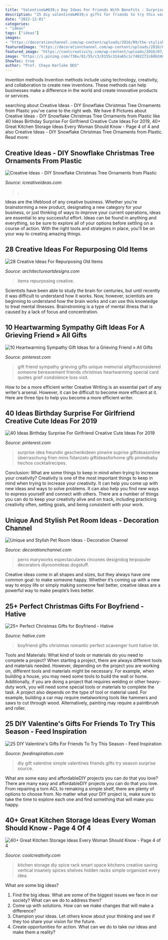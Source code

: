```yaml
---
title: "Valentine&#039;s Day Ideas For Friends With Benefits : Surprise Idea Freundin Geschenkideen Pinwire Suprise Giftideasonline überraschung Frien Mins Fidanzato Giftideasforhome Gfb Pinmebaby Hechos Cocktailrecipes"
description: "25 diy valentine&#039;s gifts for friends to try this season"
date: "2022-12-01"
categories:
- "ideas"
tags: ["ideas"]
images:
- "https://decorationchannel.com/wp-content/uploads/2016/09/the-stylish-pet-room-ideas.jpg"
featuredImage: "https://decorationchannel.com/wp-content/uploads/2016/09/the-stylish-pet-room-ideas.jpg"
featured_image: "https://coolcreativity.com/wp-content/uploads/2016/07/2622.jpg"
image: "https://i.pinimg.com/736x/81/55/c3/8155c314a65c1c7402272c60b3483484.jpg"
ShowToc: true
author: "Prof. Chaya Kerluke DDS"
---
```



Invention methods
Invention methods include using technology, creativity, and collaboration to create new inventions. These methods can help businesses make a difference in the world and create innovative products or services.

	

		
searching about Creative Ideas - DIY Snowflake Christmas Tree Ornaments from Plastic you've came to the right web. We have 8 Pictures about Creative Ideas - DIY Snowflake Christmas Tree Ornaments from Plastic like 40 Ideas Birthday Surprise For Girlfriend Creative Cute Ideas For 2019, 40+ Great Kitchen Storage Ideas Every Woman Should Know - Page 4 of 4 and also Creative Ideas - DIY Snowflake Christmas Tree Ornaments from Plastic. Read more:
		
    
## Creative Ideas - DIY Snowflake Christmas Tree Ornaments From Plastic

<img loading=lazy src="https://www.icreativeideas.com/wp-content/uploads/2014/11/Creative-Ideas-DIY-Plastic-Bottle-Christmas-Tree-3.jpg" onerror="this.onerror=null;this.src='https://tse3.mm.bing.net/th?id=OIP.bmupeZg3OccUi1DPO-mHVAHaJ4&amp;pid=15.1';" alt="Creative Ideas - DIY Snowflake Christmas Tree Ornaments from Plastic">

_Source: icreativeideas.com_

>. 

	

Ideas are the lifeblood of any creative business. Whether you're brainstorming a new product, designating a new category for your business, or just thinking of ways to improve your current operations, ideas are essential to any successful effort. Ideas can be found in anything and everything, so be sure to explore all of your options before settling on a course of action. With the right tools and strategies in place, you'll be on your way to creating amazing things.

    
## 28 Creative Ideas For Repurposing Old Items

<img loading=lazy src="https://www.architectureartdesigns.com/wp-content/uploads/2013/08/131.jpg" onerror="this.onerror=null;this.src='https://tse2.mm.bing.net/th?id=OIP.jhurb4djkZ8ck56G94ggXAHaKA&amp;pid=15.1';" alt="28 Creative Ideas For Repurposing Old Items">

_Source: architectureartdesigns.com_

>items repurposing creative. 

	

Scientists have been able to study the brain for centuries, but until recently it was difficult to understand how it works. Now, however, scientists are beginning to understand how the brain works and can use this knowledge to treat mental illnesses. Brainstroming is a type of mental illness that is caused by a lack of focus and concentration.

    
## 10 Heartwarming Sympathy Gift Ideas For A Grieving Friend » All Gifts

<img loading=lazy src="https://i.pinimg.com/736x/81/55/c3/8155c314a65c1c7402272c60b3483484.jpg" onerror="this.onerror=null;this.src='https://tse4.mm.bing.net/th?id=OIP.rXcF8kokfHb62UWPUb9HbAHaLH&amp;pid=15.1';" alt="10 Heartwarming Sympathy Gift Ideas for a Grieving Friend » All Gifts">

_Source: pinterest.com_

>gift friend sympathy grieving gifts unique memorial allgiftsconsidered someone bereavement friends christmas heartwarming special card quotes grief condolence loss visit. 

	

How to be a more efficient writer
Creative Writing is an essential part of any writer’s arsenal. However, it can be difficult to become more efficient at it. Here are three tips to help you become a more efficient writer.

    
## 40 Ideas Birthday Surprise For Girlfriend Creative Cute Ideas For 2019

<img loading=lazy src="https://i.pinimg.com/736x/5c/f7/5f/5cf75f317e13e1576ab7e1d0bc9671c0.jpg" onerror="this.onerror=null;this.src='https://tse2.mm.bing.net/th?id=OIP.LcpULMkXhHME85l_eXW8DQAAAA&amp;pid=15.1';" alt="40 Ideas Birthday Surprise For Girlfriend Creative Cute Ideas For 2019">

_Source: pinterest.com_

>surprise idea freundin geschenkideen pinwire suprise giftideasonline überraschung frien mins fidanzato giftideasforhome gfb pinmebaby hechos cocktailrecipes. 

	

Conclusion: What are some things to keep in mind when trying to increase your creativity?
Creativity is one of the most important things to keep in mind when trying to increase your creativity. It can help you come up with new ideas and ways to solve problems. It can also help you find new ways to express yourself and connect with others. There are a number of things you can do to keep your creativity alive and on track, including practicing creativity often, setting goals, and being consistent with your work.

    
## Unique And Stylish Pet Room Ideas - Decoration Channel

<img loading=lazy src="https://decorationchannel.com/wp-content/uploads/2016/09/the-stylish-pet-room-ideas.jpg" onerror="this.onerror=null;this.src='https://tse1.mm.bing.net/th?id=OIP.NJePE3sPT9dVnCZjGRRxPAHaJ4&amp;pid=15.1';" alt="Unique and Stylish Pet Room Ideas - Decoration Channel">

_Source: decorationchannel.com_

>perro maryworks espectaculares rincones designdog terpopuler decorators diyroomideas dogstuff. 

	

Creative ideas come in all shapes and sizes, but they always have one common goal: to make someone happy. Whether it’s coming up with a new way to enjoy life or simply making someone feel better, creative ideas are a powerful way to make people’s lives better.

    
## 25+ Perfect Christmas Gifts For Boyfriend - Hative

<img loading=lazy src="https://hative.com/wp-content/uploads/2015/11/christmas-gifts-for-boyfriend/19-christmas-gifts-for-boyfriend.jpg" onerror="this.onerror=null;this.src='https://tse1.mm.bing.net/th?id=OIP.bkXLgYmX9K7y-deLccX0bAHaLO&amp;pid=15.1';" alt="25+ Perfect Christmas Gifts for Boyfriend - Hative">

_Source: hative.com_

>boyfriend gifts christmas romantic perfect scavenger hunt hative ldr. 

	

Tools and Materials: What kind of tools or materials do you need to complete a project?
When starting a project, there are always different tools and materials needed. However, depending on the project you are working on, different tools and materials might be necessary.  For example, when building a house, you may need some tools to build the wall or home.  Additionally, if you are doing a project that requires welding or other heavy-duty work, you will need some special tools or materials to complete the task.   A project also depends on the type of tool or material used. For example, building a car may require metalworking tools like hammers and saws to cut through wood. Alternatively, painting may require a paintbrush and roller.

    
## 25 DIY Valentine&#039;s Gifts For Friends To Try This Season - Feed Inspiration

<img loading=lazy src="http://feedinspiration.com/wp-content/uploads/2016/12/simple-DIY-Valentine-gift.jpg" onerror="this.onerror=null;this.src='https://tse1.mm.bing.net/th?id=OIP.-C1mAMWk9GGqq7rRqs1qDwHaLG&amp;pid=15.1';" alt="25 DIY Valentine&#039;s Gifts For Friends To Try This Season - Feed Inspiration">

_Source: feedinspiration.com_

>diy gift valentine simple valentines friends gifts try season surprise source. 

	

What are some easy and affordableDIY projects you can do that you love?
There are many easy and affordableDIY projects you can do that you love. From repairing a torn ACL to remaking a simple shelf, there are plenty of options to choose from. No matter what your DIY project is, make sure to take the time to explore each one and find something that will make you happy.

    
## 40+ Great Kitchen Storage Ideas Every Woman Should Know - Page 4 Of 4

<img loading=lazy src="https://coolcreativity.com/wp-content/uploads/2016/07/2622.jpg" onerror="this.onerror=null;this.src='https://tse2.mm.bing.net/th?id=OIP.A6fXf6CusskIyK63w01lpQHaMS&amp;pid=15.1';" alt="40+ Great Kitchen Storage Ideas Every Woman Should Know - Page 4 of 4">

_Source: coolcreativity.com_

>kitchen storage diy spice rack smart space kitchens creative saving vertical insanely spices shelves hidden racks simple organized every idea. 

	

What are some big ideas?
1. Find the big ideas. What are some of the biggest issues we face in our society? What can we do to address them?
2. Come up with solutions. How can we make changes that will make a difference?
3. Champion your ideas. Let others know about your thinking and see if they too share your vision for the future.
4. Create opportunities for action. What can we do to take our ideas and make them a reality?

